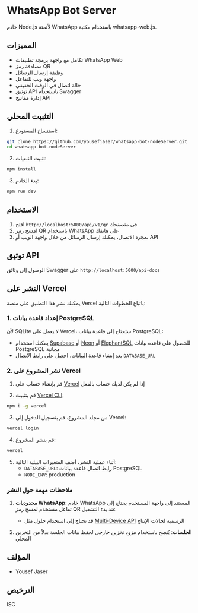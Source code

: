 # WhatsApp Bot Server

خادم Node.js لأتمتة WhatsApp باستخدام مكتبة whatsapp-web.js.

## المميزات

- تكامل مع واجهة برمجة تطبيقات WhatsApp Web
- مصادقة رمز QR
- وظيفة إرسال الرسائل
- واجهة ويب للتفاعل
- حالة اتصال في الوقت الحقيقي
- توثيق API باستخدام Swagger
- إدارة مفاتيح API

## التثبيت المحلي

1. استنساخ المستودع:
```bash
git clone https://github.com/yousefjaser/whatsapp-bot-nodeServer.git
cd whatsapp-bot-nodeServer
```

2. تثبيت التبعيات:
```bash
npm install
```

3. بدء الخادم:
```bash
npm run dev
```

## الاستخدام

1. افتح `http://localhost:5000/api/v1/qr` في متصفحك
2. امسح رمز QR باستخدام WhatsApp على هاتفك
3. بمجرد الاتصال، يمكنك إرسال الرسائل من خلال واجهة الويب أو API

## توثيق API

الوصول إلى وثائق Swagger على `http://localhost:5000/api-docs`

## النشر على Vercel

يمكنك نشر هذا التطبيق على منصة Vercel باتباع الخطوات التالية:

### 1. إعداد قاعدة بيانات PostgreSQL

لأن SQLite لا يعمل على Vercel، ستحتاج إلى قاعدة بيانات PostgreSQL:

- يمكنك استخدام [Supabase](https://supabase.com/) أو [Neon](https://neon.tech/) أو [ElephantSQL](https://www.elephantsql.com/) للحصول على قاعدة بيانات PostgreSQL مجانية
- بعد إنشاء قاعدة البيانات، احصل على رابط الاتصال `DATABASE_URL`

### 2. نشر المشروع على Vercel

1. قم بإنشاء حساب على [Vercel](https://vercel.com/) إذا لم يكن لديك حساب بالفعل

2. قم بتثبيت [Vercel CLI](https://vercel.com/docs/cli):
```bash
npm i -g vercel
```

3. من مجلد المشروع، قم بتسجيل الدخول إلى Vercel:
```bash
vercel login
```

4. قم بنشر المشروع:
```bash
vercel
```

5. أثناء عملية النشر، أضف المتغيرات البيئية التالية:
   - `DATABASE_URL`: رابط اتصال قاعدة بيانات PostgreSQL
   - `NODE_ENV`: production

### ملاحظات مهمة حول النشر

1. **محدوديات WhatsApp**: خادم WhatsApp المستند إلى واجهة المستخدم يحتاج إلى تفاعل مستخدم لمسح رمز QR عند بدء التشغيل
   - قد تحتاج إلى استخدام حلول مثل [Multi-Device API](https://developers.facebook.com/docs/whatsapp/api/reference) الرسمية لحالات الإنتاج

2. **الجلسات**: يُنصح باستخدام مزود تخزين خارجي لحفظ بيانات الجلسة بدلاً من التخزين المحلي

## المؤلف

- Yousef Jaser

## الترخيص

ISC
